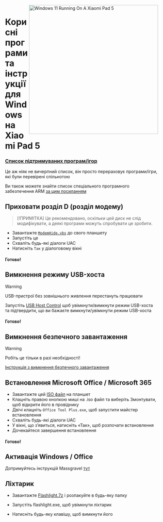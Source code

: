 <img align="right" src="https://raw.githubusercontent.com/erdilS/Port-Windows-11-Xiaomi-Pad-5/main/nabu.png" width="425" alt="Windows 11 Running On A Xiaomi Pad 5">

# Корисні програми та інструкції для Windows на Xiaomi Pad 5

### [Список підтримуваних програм/ігор](https://docs.google.com/spreadsheets/d/1XYuoySgYQE0HL573sA-0RGMX7I4lt5rWJuQ8Z8yRJNY/edit?usp=drivesdk)
Це аж ніяк не вичерпний список, він просто перераховує програми/ігри, які були перевірені спільнотою

Ви також можете знайти список спеціального програмного забезпечення ARM [за цим посиланням](https://armrepo.ver.lt/)

## Приховати розділ D (розділ модему)
> [!ПРИМІТКА]
> Це рекомендовано, оскільки цей диск не слід модифікувати, а деякі програми можуть спробувати це зробити.

- Завантажте [`ModemHide.vbs`](https://github.com/Misha803/My-Scripts/releases/tag/ModemHide) до свого планшету
- Запустіть це
- Схваліть будь-які діалоги UAC 
- Натисніть `Так` у діалоговому вікні

#### Готово!

## Вимкнення режиму USB-хоста
> [!Warning]
> USB-пристрої без зовнішнього живлення перестануть працювати

Запустіть [USB Host Control](https://github.com/Misha803/My-Scripts/releases/tag/USB-Host-Mode-Control) щоб увімкнути/вимкнути режим USB-хоста та підтвердити, що ви бажаєте вимкнути/увімкнути режим USB-хоста

#### Готово!

## Вимкнення безпечного завантаження 
> [!Warning]
> Робіть це тільки в разі необхідності!

[Інструкція з вимкнення безпечного завантаження](/guide/Ukrainian/disable-secureboot-uk.md)

## Встановлення Microsoft Office / Microsoft 365
- Завантажте цей [ISO файл](https://drive.google.com/file/d/10FTyC0XBccj0BkxdIa_W_haixQz-d3to/view?usp=drivesdk) на планшет
- Клацніть правою кнопкою миші на .iso файл та виберіть Змонтувати, щоб відкрити його в провіднику
- Двічі клацніть ```Office Tool Plus.exe```, щоб запустити майстер встановлення
- Схваліть будь-які діалоги UAC
- У вікні, що з’явиться, натисніть «Так», щоб розпочати встановлення
- Дочекайтеся завершення встановлення
  
#### Готово!

## Активація Windows / Office
Дотримуйтесь інструкцій Massgravel [тут](https://github.com/massgravel/Microsoft-Activation-Scripts)

## Ліхтарик

- Завантажте [Flashlight.7z](https://github.com/erdilS/Port-Windows-11-Xiaomi-Pad-5/releases/download/1.0/flashlight_fix.7z) і розпакуйте в будь-яку папку

- Запустіть flashlight.exe, щоб увімкнути ліхтарик

- Натисніть будь-яку клавішу, щоб вимкнути його

